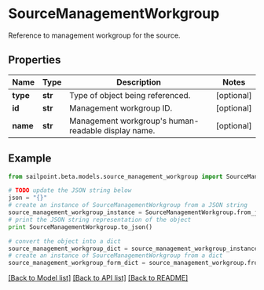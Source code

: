 # SourceManagementWorkgroup

Reference to management workgroup for the source.

## Properties

Name | Type | Description | Notes
------------ | ------------- | ------------- | -------------
**type** | **str** | Type of object being referenced. | [optional] 
**id** | **str** | Management workgroup ID. | [optional] 
**name** | **str** | Management workgroup&#39;s human-readable display name. | [optional] 

## Example

```python
from sailpoint.beta.models.source_management_workgroup import SourceManagementWorkgroup

# TODO update the JSON string below
json = "{}"
# create an instance of SourceManagementWorkgroup from a JSON string
source_management_workgroup_instance = SourceManagementWorkgroup.from_json(json)
# print the JSON string representation of the object
print SourceManagementWorkgroup.to_json()

# convert the object into a dict
source_management_workgroup_dict = source_management_workgroup_instance.to_dict()
# create an instance of SourceManagementWorkgroup from a dict
source_management_workgroup_form_dict = source_management_workgroup.from_dict(source_management_workgroup_dict)
```
[[Back to Model list]](../README.md#documentation-for-models) [[Back to API list]](../README.md#documentation-for-api-endpoints) [[Back to README]](../README.md)



